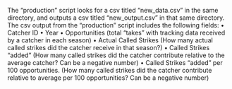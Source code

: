 The “production” script looks for a csv titled “new_data.csv” in the same directory, and outputs a csv titled “new_output.csv” in that same directory. 
The csv output from the “production” script includes the following fields:
•	Catcher ID
•	Year
•	Opportunities (total “takes” with tracking data received by a catcher in each season)
•	Actual Called Strikes (How many actual called strikes did the catcher receive in that season?)
•	Called Strikes “added” (How many called strikes did the catcher contribute relative to the average catcher? Can be a negative number)
•	Called Strikes “added” per 100 opportunities. (How many called strikes did the catcher contribute relative to average per 100 opportunities? Can be a negative number)
